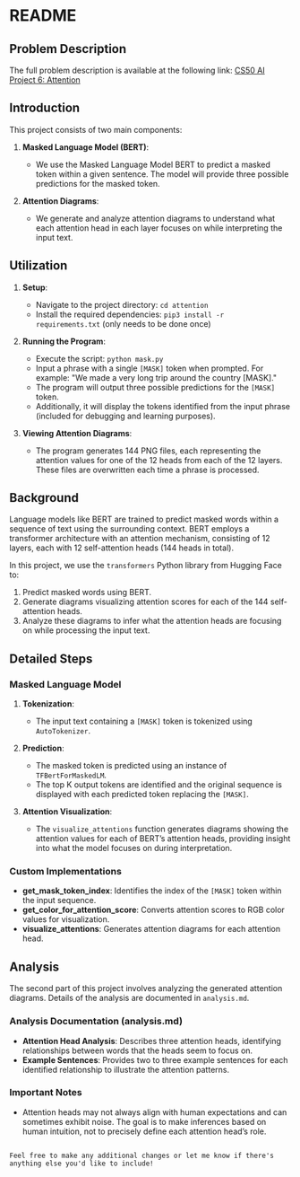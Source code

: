 # README

## Problem Description
The full problem description is available at the following link: [CS50 AI Project 6: Attention](https://cs50.harvard.edu/ai/2024/projects/6/attention/)

## Introduction
This project consists of two main components:

1. **Masked Language Model (BERT)**: 
   - We use the Masked Language Model BERT to predict a masked token within a given sentence. The model will provide three possible predictions for the masked token.
   
2. **Attention Diagrams**: 
   - We generate and analyze attention diagrams to understand what each attention head in each layer focuses on while interpreting the input text.

## Utilization
1. **Setup**:
   - Navigate to the project directory: `cd attention`
   - Install the required dependencies: `pip3 install -r requirements.txt` (only needs to be done once)

2. **Running the Program**:
   - Execute the script: `python mask.py`
   - Input a phrase with a single `[MASK]` token when prompted. For example: "We made a very long trip around the country [MASK]." 
   - The program will output three possible predictions for the `[MASK]` token.
   - Additionally, it will display the tokens identified from the input phrase (included for debugging and learning purposes).

3. **Viewing Attention Diagrams**:
   - The program generates 144 PNG files, each representing the attention values for one of the 12 heads from each of the 12 layers. These files are overwritten each time a phrase is processed.

## Background
Language models like BERT are trained to predict masked words within a sequence of text using the surrounding context. BERT employs a transformer architecture with an attention mechanism, consisting of 12 layers, each with 12 self-attention heads (144 heads in total).

In this project, we use the `transformers` Python library from Hugging Face to:
1. Predict masked words using BERT.
2. Generate diagrams visualizing attention scores for each of the 144 self-attention heads.
3. Analyze these diagrams to infer what the attention heads are focusing on while processing the input text.

## Detailed Steps
### Masked Language Model
1. **Tokenization**:
   - The input text containing a `[MASK]` token is tokenized using `AutoTokenizer`.
   
2. **Prediction**:
   - The masked token is predicted using an instance of `TFBertForMaskedLM`.
   - The top K output tokens are identified and the original sequence is displayed with each predicted token replacing the `[MASK]`.

3. **Attention Visualization**:
   - The `visualize_attentions` function generates diagrams showing the attention values for each of BERT’s attention heads, providing insight into what the model focuses on during interpretation.

### Custom Implementations
- **get_mask_token_index**: Identifies the index of the `[MASK]` token within the input sequence.
- **get_color_for_attention_score**: Converts attention scores to RGB color values for visualization.
- **visualize_attentions**: Generates attention diagrams for each attention head.

## Analysis
The second part of this project involves analyzing the generated attention diagrams. Details of the analysis are documented in `analysis.md`.

### Analysis Documentation (analysis.md)
- **Attention Head Analysis**: Describes three attention heads, identifying relationships between words that the heads seem to focus on.
- **Example Sentences**: Provides two to three example sentences for each identified relationship to illustrate the attention patterns.

### Important Notes
- Attention heads may not always align with human expectations and can sometimes exhibit noise. The goal is to make inferences based on human intuition, not to precisely define each attention head’s role.
```

Feel free to make any additional changes or let me know if there's anything else you'd like to include!
